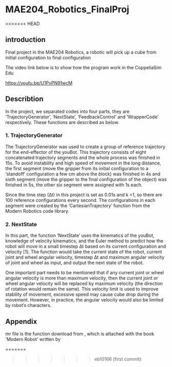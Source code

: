 # MAE204_Robotics_FinalProj
<<<<<<< HEAD
## introduction

Final project in the MAE204 Robotics, a robotic will pick up a cube from initial configuration to final configuration

The video link below is to show how the program work in the CoppeliaSim Edu

https://youtu.be/U1PvPN91wcM
## Describtion

In the project, we separated codes into four parts, they are ‘TrajectoryGenerator’, ‘NextState’, ‘FeedbackControl’ and ‘WrapperCode’ respectively. These functions are described as below.

### 1.	TrajectoryGenerator
The TrajectoryGenerator was used to create a group of reference trajectory for the end-effector of the youBot. This trajectory consists of eight concatenated trajectory segments and the whole process was finished in 15s. To avoid instability and high speed of movement in the long distance, the first segment (move the gripper from its initial configuration to a ‘standoff’ configuration a few cm above the block) was finished in 4s and sixth segment (move the gripper to the final configuration of the object) was finished in 5s, the other six segment were assigned with 1s each.

Since the time step (∆t) in this project is set as 0.01s and k =1, so there are 100 reference configurations every second. The configurations in each segment were created by the ‘CartesianTrajectory’ function from the Modern Robotics code library.

### 2.	NextState
In this part, the function ‘NextState’ uses the kinematics of the youBot, knowledge of velocity kinematics, and the Euler method to predict how the robot will move in a small timestep ∆t based on its current configuration and velocity [1]. The function would take the current state of the robot, current joint and wheel angular velocity, timestep ∆t and maximum angular velocity of joint and wheel as input, and output the next state of the robot.

One important part needs to be mentioned that if any current joint or wheel angular velocity is more than maximum velocity, then the current joint or wheel angular velocity will be replaced by maximum velocity (the direction of rotation would remain the same). This velocity limit is used to improve stability of movement, excessive speed may cause cube drop during the movement. However, in practice, the angular velocity would also be limited by robot’s characters.

## Appendix

mr file is the function download from , which is attached with the book 'Modern Robot' written by 

=======
>>>>>>> eb10166 (first commit)
